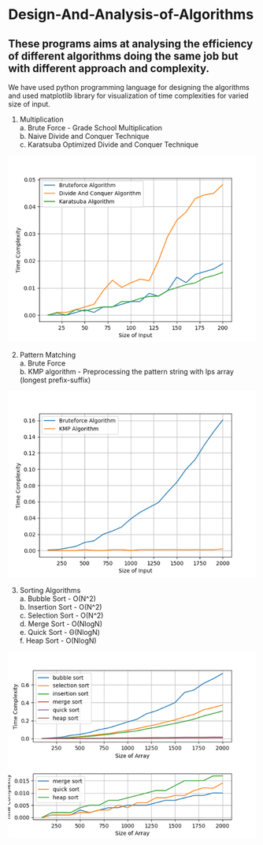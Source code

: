 # Design-And-Analysis-of-Algorithms

## These programs aims at analysing the efficiency of different algorithms doing the same job but with different approach and complexity. 
We have used python programming language for designing the algorithms and used matplotlib library for visualization of time complexities for varied size of input.

1. Multiplication <br>
  a. Brute Force - Grade School Multiplication <br>
  b. Naive Divide and Conquer Technique <br>
  c. Karatsuba Optimized Divide and Conquer Technique
  
  ![Sorting Algorithm Visualization](https://github.com/coder-zs-cse/Design-And-Analysis-of-Algorithms/blob/main/Multiplication/images/graph.png)
  
2. Pattern Matching <br>
  a. Brute Force <br>
  b. KMP algorithm  - Preprocessing the pattern string with lps array (longest prefix-suffix)
  
  ![](https://github.com/coder-zs-cse/Design-And-Analysis-of-Algorithms/blob/main/PatternMatching/images/graph.png)
  
3. Sorting Algorithms <br>
  a. Bubble Sort - O(N^2) <br>
  b. Insertion Sort - O(N^2) <br>
  c. Selection Sort - O(N^2)<br>
  d. Merge Sort - O(NlogN) <br>
  e. Quick Sort - Θ(NlogN) <br>
  f. Heap Sort - O(NlogN)<br>
  
  ![](https://github.com/coder-zs-cse/Design-And-Analysis-of-Algorithms/blob/main/Sorting/images/sorting.png)
